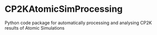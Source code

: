 # CP2KAtomicSimProcessing
Python code package for automatically processing and analysing CP2K results of Atomic Simulations
